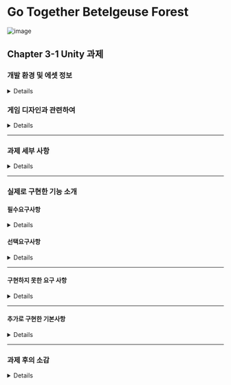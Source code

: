 # Go Together Betelgeuse Forest
![image](https://github.com/Lawrence1031/Unity_Base_Assignment/assets/144416099/421b588f-6c7b-4ed6-8607-6c5ecb1ad84f)

## Chapter 3-1 Unity 과제

### 개발 환경 및 에셋 정보
<details>

#### 개발 환경
### Unity 2022.3.2f1

<br/>

#### 사용한 에셋
##### 탑다운 2D RPG 에셋 팩
https://assetstore.unity.com/packages/2d/characters/top-down-2d-rpg-assets-pack-188718

<br/>

##### 2D Dungeon Pixel Art Tileset
https://assetstore.unity.com/packages/2d/environments/2d-dungeon-pixel-art-tileset-171343

<br/>

##### PixelWitchery
https://assetstore.unity.com/packages/2d/pixelwitchery-239673

<br/>

#### 사용한 폰트
##### 구글 Noto Sans Korean 폰트
##### https://fonts.google.com/noto/specimen/Noto+Sans+KR

<br/>

#### 개발 기간
##### 4일 (20231124 ~ 20231129)
토, 일은 개인적인 사정으로 작업하지 못했음

<br/>

</details>

### 게임 디자인과 관련하여
<details>

이번 과제에서 구현하고자 하는 목표는 캐주얼한 2D 게임으로 힐링이 되는 게임을 만들어보자 가 메인이었다.

따라서 아기자기한 디자인을 가진 캐릭터를 주인공으로 하려고 하다 좋은 에셋을 만나 그 에셋을 이용하여 작업하였다.

게임을 만들면서 생각하였던 디자인은 '동물의 숲'으로 

자유로운 환경에서 가벼운 디자인의 그래픽을 보며 힐링하는 것이 이번 게임이 추구하는 목표이다.

<br/>

게임의 기본 스토리는 평범하게 마을에 살고 있는 주인공이 옆집의 친구(angel)의 요청(퀘스트)으로

숲에 가서 나무와 버섯을 구한다거나, 꽃을 가져온다거나 동물을 잡아오는 등의 간단한 작업을 하는 것으로,

숲의 이름이 베텔기우스(Betelgeuse)로 몽환적인 느낌을 받을 수 있는 환경에서 생활한다는 스토리이다.

게임은 주인공과 angel의 생활을 따라서 진행되며, 

퀘스트를 진행할수록 호감도가 올라가 일정 수치가 넘어가면 특별한 이벤트를 볼 수 있고,

엔딩은 주인공과 angel이 결혼해서 행복하게 사는 게임이다.

<br/>

이 게임은 특별한 전투는 없으며 캐릭터를 이동하면서 나오는 상호작용으로 채집하는 간단한 조작법을 갖고 있다.

숲의 특정한 곳(지금 구현한 것으로는 하트나무숲)을 가면 그 곳의 사진이 저장되고 이후에 사진을 관람할 수 있다.

angel과의 이벤트나 demon과의 이벤트도 이후에 관람할 수 있는 사진으로 저장된다.

<br/>

</details>

----

### 과제 세부 사항
<details>

#### 과제 개요
1. Unity 를 이용해 게더를 모방해 만드는 과제입니다.
2. 타일맵을 이용해 배경을 꾸밉니다.
3. 기본 UI 들을 활용해 적용하는 연습이 포함됩니다.

<br/>

#### 요구사항

##### 필수요구사항
1. 캐릭터 만들기
	-  외부 그림파일을 추가하여 2D 캐릭터를 추가합니다.

<br/>

2. 캐릭터 이동
	- 키보드 A/W/S/D 를 이용하여 캐릭터가 움직입니다.
	- 캐릭터는 마우스 방향을 바라봅니다. (좌/우)

<br/>

3. 방 만들기
	- 타일맵을 이용하여 맵을 만듭니다.
	- 콜라이더를 이용해 벽을 넘어가지 못합니다.

<br/>

4. 카메라 따라가기
	- 카메라는 움직임에 따라 캐릭터를 따라갑니다.

<br/>
	
##### 선택요구사항

1. 캐릭터 애니메이션 추가 (난이도 - ★★☆☆☆)
2. 이름 입력 시스템 (난이도 - ★★★☆☆)
3. 캐릭터 선택 시스템 (난이도 - ★★★★☆)
4. 참석 인원 UI (난이도 - ★★★☆☆)
5. 인게임 캐릭터 선택 (난이도 - ★★★★☆)
6. 인게임 이름 바꾸기 (난이도 - ★★★☆☆)
7. 시간 표시 (난이도 - ★★☆☆☆)
8. NPC 대화 (난이도 - ★★★★★)

<br/>

</details>

----

### 실제로 구현한 기능 소개


#### 필수요구사항

<details>

##### 캐릭터 만들기

캐릭터는 PixelWitchery 의 에셋을 이용하여 만들었다.

<br/>

##### 캐릭터 이동

캐릭터의 이동은 강의에서 배웠던 Player Input 을 통해서 만들었다.

<br/>

##### 맵 만들기

맵은 탑다운 2D RPG 에셋 팩의 에셋을 이용하여 만들었다.

맵의 외곽이나 NPC, 건물이나 나무 등과는 충돌판정으로 통과하지 못하도록 구현하였다.

<br/>

##### 카메라 따라가기

카메라를 따라가는 방법은 Player에게 Main Camera를 주는 방식으로 구현했다.

그 외의 방법으로 시네머신을 이용하는 방법이 있다고 배웠으나, 시간 상의 문제로 적용하지 못했다.

<br/>
 
</details>


#### 선택요구사항

<details>

#### 구현한 요구사항

##### 1. 캐릭터 애니메이션 추가 (난이도 - ★★☆☆☆)

캐릭터의 애니메이션은 유니티의 Animation 기능을 이용하여 만들었다.

<br/>

##### 2. 이름 입력 시스템 (난이도 - ★★★☆☆)

Player의 이름을 지정하는 Text를 초기에 만들어 놓고 Player의 이름을 표시할 수 있도록 하였다.

게임 시작 시에 이름을 입력받도록 UI의 Input Field를 이용하였으며,

여기서 받은 데이터를 PlayerPrefs를 이용하여 이름을 저장한 뒤,

이를 가지고 Player의 이름을 Input Data로 변경하는 방식으로

Player의 이름을 원하는대로 설정할 수 있게하였다.

요구 사항에 있는 글자 수 제한도 설정하였다.

자세한 코드는 아래와 같다.

<details>

```
public TMP_InputField inputField;
public TextMeshProUGUI PlayerName;

// Start is called before the first frame update
void Start()
{
    GameObject playerObject = GameObject.Find("Player");

    if (playerObject != null)
    {
        Transform canvasTransform = playerObject.transform.Find("TextMeshProParent/Canvas");

        if (canvasTransform != null)
        {
            canvasTransform.gameObject.SetActive(true);
        }
    }

    inputField.onValueChanged.AddListener(PlayerNameInput);
}

void PlayerNameInput(string PName)
{
    PlayerName.text = PName;
}
```

<br/>

</details>

##### 6. 인게임 이름 바꾸기 (난이도 - ★★★☆☆)

위의 아이디어를 이용하여 인게임 내에서도 이름을 바꿀 수 있게 하였다.

이름을 바꾸는 과정을 사진으로 보이면 아래와 같다.

<details>
	
![image](https://github.com/Lawrence1031/Unity_Base_Assignment/assets/144416099/464d7051-8c93-491e-aef0-25820c4e6a3f)
![image](https://github.com/Lawrence1031/Unity_Base_Assignment/assets/144416099/1bcc572b-f7e4-4db4-b822-21054e246902)
![image](https://github.com/Lawrence1031/Unity_Base_Assignment/assets/144416099/904aef21-2bdf-4e72-886a-99db9f74f526)
![image](https://github.com/Lawrence1031/Unity_Base_Assignment/assets/144416099/f6fcef88-db1f-4b72-9691-d1f5512f4c55)

</details>

우측에 있는 '메뉴' 버튼을 누른 뒤에 그 곳에서 나타나는 '이름 변경' 버튼을 누르면

팝업 창으로 이름을 입력할 수 있는 창이 뜨고, 여기에 이름을 입력하면 Player의 이름을 변경할 수 있다.

이 부분에서도 똑같이 글자수 제한이 있어 그 제한범위 밖의 경우 '선택' 버튼이 눌리지 않게 하였다.

<br/>

여기서 아직 구현하지 못한 것은

이름을 바꾸는 도중에 이동키(W, A, S, D)를 누르면 캐릭터가 이동하는 것으로

'이름 변경' 버튼을 누르는 경우에는 Player의 Movement 스크립트를 비활성화 시키고

'선택' 버튼을 누르면 다시 Player의 Movement 스크립트를 활성화 시키는 방법으로 구현하려고 하였으나

잘 되지 않았으며, 시간이 부족하여 우선은 이 부분은 미구현으로 진행하였다.

<br/>

##### 7. 시간 표시 (난이도 - ★★☆☆☆)

##### 추가로 구현한 기본 UI의 좌측 상단에 항상 시간이 표시되도록 작업하였다.

</details>

----

#### 구현하지 못한 요구 사항

<details>

##### 3. 캐릭터 선택 시스템 (난이도 - ★★★★☆)

시작 부분에서 이름을 입력한 뒤에 캐릭터를 선택할 수 있도록 
캐릭터 선택 시스템을 도입하려고 하였으나, 캐릭터를 추가할 시간이 부족하여 작업하지 못했다.

##### 4. 참석 인원 UI (난이도 - ★★★☆☆)

참석 인원 UI의 경우, 기본 UI의 메뉴 버튼의 하위로 참가자를 볼 수 있는 버튼을 만들었으며,
이 버튼을 누르면 우측의 기본 UI의 메뉴 부분을 가리고 그 부분에 참가자들을 볼 수 있는 UI를 만들 예정이었다.

##### 5. 인게임 캐릭터 선택 (난이도 - ★★★★☆)

인게임 캐릭터의 선택의 경우, 캐릭터를 추가하였다면 같이 구현할 것으로 미뤘던 부분으로,
참석 인원 UI와 마찬가지로 우측에 존재하는 버튼으로 해당 기능에 접근할 수 있으며,
'캐릭터 선택' 버튼을 누르면 '이름 변경'과 같은 방식으로 
중앙에 팝업창이 뜨며 그 팝업창에서 캐릭터를 선택할 수 있도록 할 예정이었다.

캐릭터의 변경의 경우, C# 스크립트를 통해 현재 캐릭터의 이미지와 애니메이션을 찾은 뒤에
Player가 선택한 정보의 캐릭터의 이미지와 애니메이션을 그 곳에 집어넣는 방식으로 진행할 예정이었다.

##### 8. NPC 대화 (난이도 - ★★★★★)

NPC와 대화의 경우. 이전에 공부했었던 레이캐스트를 사용하지 않고
2D라는 개념을 살려서 NPC의 위치 주변으로 조금 더 큰 범위의 Box Collider를 만든 뒤에
Player가 이 범위에 들어오는 경우 (OnTriggerEnter2D)를 통해서 확인하여
Player인 경우 NPC의 주변에 상호작용 키가 나타나며 활성화되게 한 뒤,
그 상태에서 상화작용 키를 누른다면 UnderUI가 나타나며 대화를 하는 방식으로 구현하려고 했었다.

이 아이디어를 이용하여 02_MainScene에서 03_Stage1Scene으로 이동하는 Scene 이동을 구현하였다.
 
</details>

----

#### 추가로 구현한 기본사항

<details>

##### 1. 기본 UI만들기

게임의 플레이를 원활하게 하기 위해 기본 UI를 만들었으며, 이 UI를 이용하여

###### 좌측 상단에는 시간 표시를
###### 하단에는 대화에 필요한 공간을
###### 우측에는 메뉴를 만들어서 하려고 하는 동작을 할 수 있게

작업하였다. 
현재는 하단의 UnderUI가 항상 표시되지만, NPC와의 대화를 하는 경우에 표시되도록 할 예정이었다.
우측에는 선택요구사항에 있는 구현 내용들을 선택할 수 있는 메뉴 버튼을 만들었으나,
현재는 플레이어 이름 변경만이 가능하다.

##### 2. Collider를 이용한 Scene의 이동

게임의 디자인을 숲을 둘러보는 식으로 디자인했기 때문에 Scene을 나눈 뒤에 Scene의 이동을 구현하려고 했는데,

NPC와의 대화를 진행하는 방식에서 아이디어를 얻어서 특정 위치에 Player가 이동하면 다음 Scene으로 이동하는 방식으로 구현하였다.

![baseAssignmnet](https://github.com/Lawrence1031/Unity_Base_Assignment/assets/144416099/cced67ac-24a3-464b-91cf-6092420b6747)

위의 이미지처럼 특정 위치로 가면 OnTriggerEnter2D를 통해서 Player가 접근했는지 확인하고, Player인 경우에는 다음 Scene으로 이동하는 방법이다.

이를 코드로 나타내면 아래와 같다

<details>

```
public class GoStage1Trigger : MonoBehaviour
{
    public GameObject GoNextScene;

    private void OnTriggerEnter2D(Collider2D other)
    {

        if (other.CompareTag("Player"))
        {
            StartCoroutine(GoStage1());
        }
    }

    IEnumerator GoStage1()
    {
        GoNextScene.SetActive(true);

        // 일정 시간 동안 대기
        yield return new WaitForSeconds(1f);

        // 다음 스테이지로 이동
        SceneManager.LoadScene("03_Stage1Scene");
    }
}
```

</details>

다음 Scene으로 이동하는 것을 알리기 위해 팝업창으로 Player에게 알림을 주었으며,
잠시간의 유예 시간을 준 뒤에 이동하는 방식으로 구현하였다.


이렇게 구현하면서 추가로 생각들었던 부분은
1. Player의 선택에 따라 이동할 수 있게 선택지를 주는 것인데
-> 팝업창이 베텔게우스의 숲(다음 스테이지)으로 이동하시겠습니까? -> Yes / No 선택지
의 방식으로 다음 스테이지로 이동할 수 있게 Player에게 선택권을 주는 것이고,

2. 지금은 구현하지 못했던 돌아오는 경우(03_Stage1Scene에서 02_MainScene으로)에는
지금의 Player는 항상 자신의 집에서 시작하므로, Player의 위치 정보를 변경하여
01_StartScene에서 02_MainScene으로 오는 경우에는 집에서 시작하게
03_Stage1Scene에서 02_MainScene으로 오는 경우에는 통로에서 시작하게
구현하는 방법은 어떻게 해야될지 고민해야겠다는 생각이들었다.
 
</details>

----

### 과제 후의 소감

<details>
	
이번 과제는 개인적으로 가장 좋아하는 게임의 분야인

JRPG 라이크 게임을 만드는 느낌으로 유니티를 이용하여 2D 게임을 만들었다.

과제를 할 수 있는 시간은 금요일부터 수요일오전까지였으나, 주말에 이미 약속이 잡혀 있어서 시간적으로 부족했다.

<br/>

초기에는 강의를 보면서 게임을 어떤 식으로 개발할지 디자인과 작업 방향을 잡는데 시간을 사용하였다.

에셋 스토어에서 여러 에셋을 보면서 디자인을 고민하던 도중 PixelWitchery 라는 에셋을 찾게되었고,

해당 에셋의 디자인들은 사람이 아닌 몬스터들이였으나 아기자기한 디자인이 맘에 들었다.

<br/>

이를 가지고 사람이 아닌 몬스터가 주인공인 게임을 만들려고 기획하였으며,

몬스터가 숲에서 조용히 살아가며 생활하는 디자인으로 게임의 기초 틀을 잡았다.

이후에 혼자서 사는 것은 외로우므로 NPC들을 추가하였으며, 그 NPC들과의 상호작용으로 게임의 목적성을 만들었다.

NPC들과의 대화를 통해 게임을 진행하는 목표를 얻고, 그 목표를 달성하면서 숲을 탐험하는 시나리오로 게임의 스토리를 만들었다.

힐링을 목표로 게임을 만들었기에 이 게임에서 중요하게 생각하는 부분은

숲을 탐험하는 과정에서 경험할 수 있는 시각적 이미지,

NPC들과의 상호작용으로 얻을 수 있는 생활의 만족도,

NPC들의 호감도 상승으로 인해 얻을 수 있는 만족감 있는 이벤트,

특정 NPC의 호감도를 최대로 쌓는 경우 볼 수 있는 엔딩이다.

다시 말해서 게임의 시작 부분에서는 숲을 탐험하며 시각적으로 플레이어에게 만족감을 주고,

이후 플레이가 길어지면 NPC들과 상호작용을 통해 호감도를 쌓아가며 이 게임 속의 생활에서 만족도를 느끼고

마지막으로 너무 길지 않은 플레이 타임으로 엔딩을 볼 수 있게하여 게임의 여운을 남기는 것이다.

<br/>

원래 기본의 계획은 엔딩 이후에는 게임을 이어가지 못하고 새로하게 만드는 것이 기본의 계획이었지만,

개인적으로는 엔딩을 보더라도 지속적으로 게임을 즐길 수 있게 하고 싶다.

추가로 엔딩 크레딧에 추억이 담긴 숲의 이미지나 이벤트의 이미지로 여운을 극대화한 후에 

이를 회상에서 다시 볼 수 있도록 작업하여 게임의 완성도를 높이고 싶다.
 
</details>




















	
